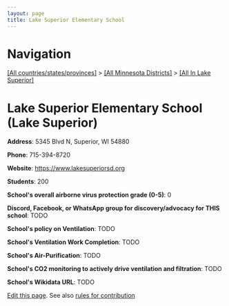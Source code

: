 ```yaml
---
layout: page
title: Lake Superior Elementary School
---
```

# Navigation

[[All countries/states/provinces]](../../..) > [[All Minnesota Districts]](../..) > [[All In Lake Superior]](..)

# Lake Superior Elementary School (Lake Superior)

**Address**: 5345 Blvd N, Superior, WI 54880

**Phone**: 715-394-8720

**Website**: <https://www.lakesuperiorsd.org>

**Students**: 200

**School's overall airborne virus protection grade (0-5)**: 0

**Discord, Facebook, or WhatsApp group for discovery/advocacy for THIS school**: TODO

**School's policy on Ventilation**: TODO

**School's Ventilation Work Completion**: TODO

**School's Air-Purification**: TODO

**School's CO2 monitoring to actively drive ventilation and filtration**: TODO

**School's Wikidata URL**: TODO


[Edit this page](https://github.com/ventilate-schools/MN/edit/main/./Lake_Superior/Lake_Superior_Elementary_School.md). See also [rules for contribution](../../../contribution-rules/)